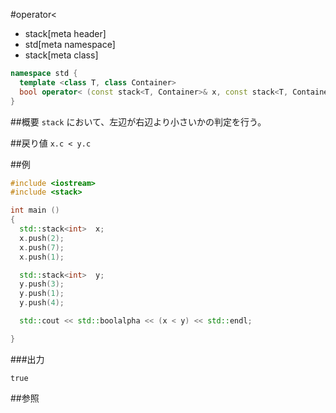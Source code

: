 #operator<
* stack[meta header]
* std[meta namespace]
* stack[meta class]

```cpp
namespace std {
  template <class T, class Container>
  bool operator< (const stack<T, Container>& x, const stack<T, Container>& y);
}
```

##概要
`stack` において、左辺が右辺より小さいかの判定を行う。


##戻り値
`x.c < y.c`


##例
```cpp
#include <iostream>
#include <stack>

int main ()
{
  std::stack<int>  x;
  x.push(2);
  x.push(7);
  x.push(1);

  std::stack<int>  y;
  y.push(3);
  y.push(1);
  y.push(4);

  std::cout << std::boolalpha << (x < y) << std::endl;

}
```

###出力
```
true
```

##参照


